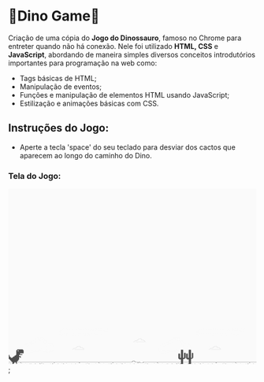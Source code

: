 # 🌵Dino Game🦖

Criação de uma cópia do **Jogo do Dinossauro**, famoso no Chrome para entreter quando não há conexão. Nele foi utilizado **HTML, CSS** e **JavaScript**, abordando de maneira simples diversos conceitos introdutórios importantes para programação na web como:

- Tags básicas de HTML;
- Manipulação de eventos;
- Funções e manipulação de elementos HTML usando JavaScript; 
- Estilização e animações básicas com CSS.


## Instruções do Jogo:

- Aperte a tecla 'space' do seu teclado para desviar dos cactos que aparecem ao longo do caminho do Dino. 


### Tela do Jogo:

![img](/02-desafios/02-desafio-dino-game/img/jogo-dino.png);